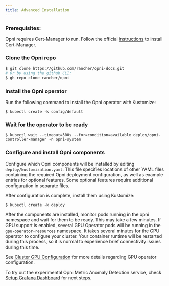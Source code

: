```yaml
---
title: Advanced Installation
---
```



### Prerequisites:

Opni requires Cert-Manager to run. Follow the official [instructions](https://cert-manager.io/docs/installation/) to install Cert-Manager.

### Clone the Opni repo 

```bash
$ git clone https://github.com/rancher/opni-docs.git
# Or by using the github CLI:
$ gh repo clone rancher/opni
```

### Install the Opni operator
Run the following command to install the Opni operator with Kustomize:
```
$ kubectl create -k config/default
```
### Wait for the operator to be ready
```
$ kubectl wait --timeout=300s --for=condition=available deploy/opni-controller-manager -n opni-system
```
### Configure and install Opni components

Configure which Opni components will be installed by editing `deploy/kustomization.yaml`. 
This file specifies locations of other YAML files containing the required Opni
deployment configuration, as well as example entries for optional features. 
Some optional features require additional configuration in separate files.

After configuration is complete, install them using Kustomize:
```
$ kubectl create -k deploy
```
After the components are installed, monitor pods running in the opni namespace
and wait for them to be ready. This may take a few minutes. If GPU support is
enabled, several GPU Operator pods will be running in the `gpu-operator-resources`
namespace. It takes several minutes for the GPU operator to configure your cluster.
Your container runtime will be restarted during this process, so it is normal to
experience brief connectivity issues during this time.

See [Cluster GPU Configuration](../setup/gpu.md) for more details
regarding GPU operator configuration.

To try out the experimental Opni Metric Anomaly Detection service, check [Setup Grafana Dashboard](../setup/setup-grafana-dashboard.md) for next steps.